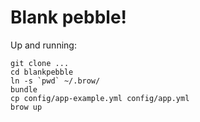# Blank pebble!

Up and running:

	git clone ...
	cd blankpebble
	ln -s `pwd` ~/.brow/
	bundle
	cp config/app-example.yml config/app.yml
	brow up